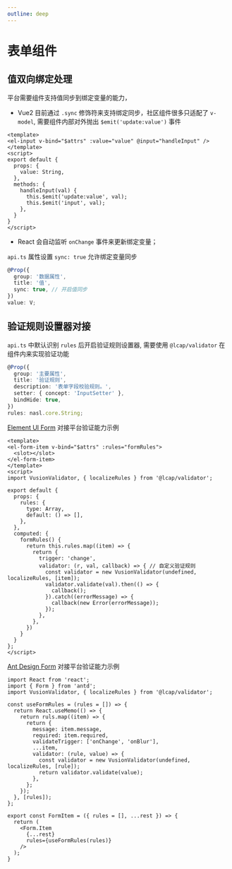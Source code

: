 ```yaml
---
outline: deep
---
```


<script setup>
import { VTCodeGroup, VTCodeGroupTab } from '../../../.vitepress/components'
</script>

# 表单组件

## 值双向绑定处理

平台需要组件支持值同步到绑定变量的能力，

* Vue2 目前通过 `.sync` 修饰符来支持绑定同步，社区组件很多只适配了 `v-model`, 需要组件内部对外抛出 `$emit('update:value')` 事件
```vue
<template>
<el-input v-bind="$attrs" :value="value" @input="handleInput" />
</template>
<script>
export default {
  props: {
    value: String,
  },
  methods: {
    handleInput(val) {
      this.$emit('update:value', val);
      this.$emit('input', val);
    },
  }
}
</script>
```
* React 会自动监听 `onChange` 事件来更新绑定变量；

`api.ts` 属性设置 `sync: true` 允许绑定变量同步

```ts
@Prop({
  group: '数据属性',
  title: '值',
  sync: true, // 开启值同步
})
value: V;
```

## 验证规则设置器对接

`api.ts` 中默认识别 `rules` 后开启验证规则设置器, 需要使用 `@lcap/validator` 在组件内来实现验证功能

```ts
@Prop({
  group: '主要属性',
  title: '验证规则',
  description: '表单字段校验规则。',
  setter: { concept: 'InputSetter' },
  bindHide: true,
})
rules: nasl.core.String;
```

<VTCodeGroup>
  <VTCodeGroupTab label="Vue2">

  [Element UI Form](https://element.eleme.cn/#/zh-CN/component/form) 对接平台验证能力示例

  ```vue
  <template>
  <el-form-item v-bind="$attrs" :rules="formRules">
    <slot></slot>
  </el-form-item>
  </template>
  <script>
  import VusionValidator, { localizeRules } from '@lcap/validator';

  export default {
    props: {
      rules: {
        type: Array,
        default: () => [],
      },
    },
    computed: {
      formRules() {
        return this.rules.map((item) => {
          return {
            trigger: 'change',
            validator: (r, val, callback) => { // 自定义验证规则
              const validator = new VusionValidator(undefined, localizeRules, [item]);
              validator.validate(val).then(() => {
                callback();
              }).catch((errorMessage) => {
                callback(new Error(errorMessage));
              });
            },
          },
        })
      }
    }
  };
  </script>
  ```

  </VTCodeGroupTab>
  <VTCodeGroupTab label="React">

  [Ant Design Form](https://ant-design.antgroup.com/components/form-cn) 对接平台验证能力示例

  ```tsx
  import React from 'react';
  import { Form } from 'antd';
  import VusionValidator, { localizeRules } from '@lcap/validator';

  const useFormRules = (rules = []) => {
    return React.useMemo(() => {
      return ruls.map((item) => {
        return {
          message: item.message,
          required: item.required,
          validateTrigger: ['onChange', 'onBlur'],
          ...item,
          validator: (rule, value) => {
            const validator = new VusionValidator(undefined, localizeRules, [rule]);
            return validator.validate(value);
          },
        };
      });
    }, [rules]);
  };

  export const FormItem = ({ rules = [], ...rest }) => {
    return (
      <Form.Item
        {...rest}
        rules={useFormRules(rules)}
      />
    );
  }
  ```
  
  </VTCodeGroupTab>
</VTCodeGroup>
